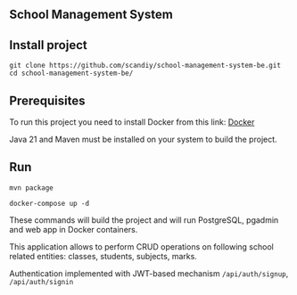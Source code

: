 ## School Management System

## Install project

```
git clone https://github.com/scandiy/school-management-system-be.git
cd school-management-system-be/
```

## Prerequisites

To run this project you need to install Docker from this link: [Docker](https://www.docker.com/)

Java 21 and Maven must be installed on your system to build the project.

## Run

```
mvn package

docker-compose up -d
```
These commands will build the project and will run PostgreSQL, pgadmin and web app in Docker containers.

This application allows to perform CRUD operations on following school related entities: classes, students, subjects, marks.

Authentication implemented with JWT-based mechanism `/api/auth/signup`, `/api/auth/signin`
